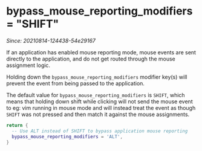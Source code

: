 # bypass_mouse_reporting_modifiers = "SHIFT"

*Since: 20210814-124438-54e29167*

If an application has enabled mouse reporting mode, mouse events are sent
directly to the application, and do not get routed through the mouse
assignment logic.

Holding down the `bypass_mouse_reporting_modifiers` modifier key(s) will
prevent the event from being passed to the application.

The default value for `bypass_mouse_reporting_modifiers` is `SHIFT`, which
means that holding down shift while clicking will not send the mouse
event to eg: vim running in mouse mode and will instead treat the event
as though `SHIFT` was not pressed and then match it against the mouse
assignments.

```lua
return {
  -- Use ALT instead of SHIFT to bypass application mouse reporting
  bypass_mouse_reporting_modifiers = 'ALT',
}
```
